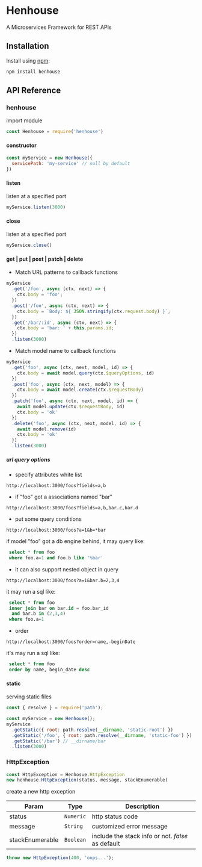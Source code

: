 # Henhouse
A Microservices Framework for REST APIs


## Installation

Install using [npm](https://www.npmjs.org/):

```sh
npm install henhouse
```

## API Reference

### henhouse
import module
```javascript
const Henhouse = require('henhouse')
```
#### constructor
```javascript
const myService = new Henhouse({
  servicePath: 'my-service' // null by default 
})
```

#### listen
listen at a specified port
```javascript
myService.listen(3000)
```

#### close
listen at a specified port
```javascript
myService.close()
```


#### get | put | post | patch | delete
* Match URL patterns to callback functions
```javascript
myService
  .get('/foo', async (ctx, next) => {
    ctx.body = 'foo';
  })
  .post('/foo', async (ctx, next) => {
    ctx.body = `Body: ${ JSON.stringify(ctx.request.body) }`;
  })
  .get('/bar/:id', async (ctx, next) => {
    ctx.body = 'bar: ' + this.params.id;
  })
  .listen(3000)
```

* Match model name to callback functions
```javascript
myService
  .get('foo', async (ctx, next, model, id) => {
    ctx.body = await model.query(ctx.$queryOptions, id)
  })
  .post('foo', async (ctx, next, model) => {
    ctx.body = await model.create(ctx.$requestBody)
  })
  .patch('foo', async (ctx, next, model, id) => {
    await model.update(ctx.$requestBody, id)
    ctx.body = 'ok'
  })
  .delete('foo', async (ctx, next, model, id) => {
    await model.remove(id)
    ctx.body = 'ok'
  })
  .listen(3000)
```

##### url query options
* specify attributes white list
```url
http://localhost:3000/foos?fields=a,b
```
* if "foo" got a associations named "bar"
```url
http://localhost:3000/foos?fields=a,b,bar.c,bar.d
```
* put some query conditions
```url
http://localhost:3000/foos?a=1&b=*bar
```
if model "foo" got a db engine behind, it may query like:
```sql
 select * from foo
 where foo.a=1 and foo.b like '%bar'
```
* it can also support nested object in query
```url
http://localhost:3000/foos?a=1&bar.b=2,3,4
```
it may run a sql like:
```sql
 select * from foo
 inner join bar on bar.id = foo.bar_id
  and bar.b in (2,3,4)
 where foo.a=1
```
* order
```url
http://localhost:3000/foos?order=name,-beginDate
```
it's may run a sql like:
```sql
 select * from foo
 order by name, begin_date desc
```

#### static
 serving static files
```javascript
const { resolve } = require('path');

const myService = new Henhouse();
myService
  .getStatic({ root: path.resolve(__dirname, 'static-root') })
  .getStatic('/foo', { root: path.resolve(__dirname, 'static-foo') })
  .getStatic('/bar') // __dirname/bar
  .listen(3000)
```


### HttpException
```javascript
const HttpException = Henhosue.HttpException
new henhouse.HttpException(status, message, stackEnumerable)
```

create a new http exception

| Param           | Type                 | Description                              |
| --------------- | -------------------- | ---------------------------------------- |
| status          | <code>Numeric</code> | http status code                         |
| message         | <code>String</code>  | customized error message                 |
| stackEnumerable | <code>Boolean</code> | include the stack info or not. _false_ as default |

```javascript
throw new HttpException(400, 'oops...');
```